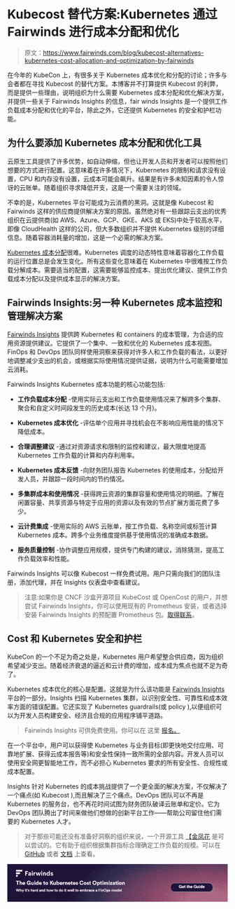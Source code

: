 # Kubecost 替代方案:Kubernetes 通过 Fairwinds 进行成本分配和优化

> 原文：<https://www.fairwinds.com/blog/kubecost-alternatives-kubernetes-cost-allocation-and-optimization-by-fairwinds>

 在今年的 KubeCon 上，有很多关于 Kubernetes 成本优化和分配的讨论；许多与会者都在寻找 Kubecost 的替代方案。本博客并不打算提供 Kubecost 的利弊，而是提供一些理由，说明组织为什么需要 Kubernetes 成本分配和优化解决方案，并提供一些关于 Fairwinds Insights 的信息，fair winds Insights 是一个提供工作负载成本分配和优化的平台，除此之外，它还提供 Kubernetes 的安全和护栏功能。

## 为什么要添加 Kubernetes 成本分配和优化工具

云原生工具提供了许多优势，如自动伸缩，但也让开发人员和开发者可以按照他们想要的方式进行配置。这意味着在许多情况下，Kubernetes 的限制和请求没有设置，CPU 和内存没有设置，云成本可能会飙升。结果是有许多未知因素的令人惊讶的云账单。随着组织寻求降低开支，这是一个需要关注的领域。

不幸的是，Kubernetes 平台可能成为云消费的黑洞。这就是像 Kubecost 和 Fairwinds 这样的供应商提供解决方案的原因。虽然绝对有一些跟踪云支出的优秀组织在云提供商(如 AWS、Azure、GCP、GKE、AKS 或 EKS)中处于较高水平，即像 CloudHealth 这样的公司，但大多数组织并不提供 Kubernetes 级别的详细信息。随着容器消耗量的增加，这是一个必需的解决方案。

[Kubernetes 成本分配](https://www.fairwinds.com/blog/kubernetes-cost-allocation-updates-to-fairwinds-insights)很难。Kubernetes 调度的动态特性意味着容器化工作负载的运行位置总是会发生变化。所有这些变化意味着在 Kubernetes 中很难按工作负载分解成本。需要适当的配置，这需要能够监控成本、提出优化建议、提供工作负载成本分配以及提供成本显示的解决方案。

## Fairwinds Insights:另一种 Kubernetes 成本监控和管理解决方案

[Fairwinds Insights](https://www.fairwinds.com/kubernetes-cost-optimization) 提供跨 Kubernetes 和 containers 的成本管理，为合适的应用资源提供建议。它提供了一个集中、一致和优化的 Kubernetes 成本视图。FinOps 和 DevOps 团队同样使用洞察来获得对许多人和工作负载的看法，以更好地调整减少支出的机会，或根据实际使用情况提供证据，说明为什么可能需要增加云消耗。

Fairwinds Insights Kubernetes 成本功能的核心功能包括:

*   **工作负载成本分配** -使用实际云支出和工作负载使用情况来了解跨多个集群、聚合和自定义时间段发生的历史成本(长达 13 个月)。

*   **Kubernetes 成本优化** -评估单个应用并寻找机会在不影响应用性能的情况下降低成本。

*   **合理调整建议** -通过对资源请求和限制的监控和建议，最大限度地提高 Kubernetes 工作负载的计算和内存利用率。

*   **Kubernetes 成本反馈** -向财务团队报告 Kubernetes 的使用成本，分配给开发人员，并跟踪一段时间内的节约情况。

*   **多集群成本和使用情况** -获得跨云资源的集群容量和使用情况的明细。了解在闲置容量、共享资源与特定于应用的资源以及有效的节点扩展方面花费了多少。

*   **云计费集成** -使用实际的 AWS 云账单，按工作负载、名称空间或标签计算 Kubernetes 成本。跨多个业务维度提供基于使用情况的准确成本数据。

*   **服务质量控制** -协作调整应用规模，提供专门构建的建议，消除猜测，提高工作负载效率和性能。

Fairwinds Insights 可以像 Kubecost 一样免费试用。用户只需向我们的团队注册，添加代理，并在 Insights 仪表盘中查看建议。

> 注意:如果你是 CNCF 沙盒开源项目 KubeCost 或 OpenCost 的用户，并想尝试 Fairwinds Insights，你可以使用现有的 Prometheus 安装，或者选择安装 Fairwinds Insights 的预配置 Prometheus 包。[取得联系](https://www.fairwinds.com/fairwinds-insights-trial)。

## Cost 和 Kubernetes 安全和护栏

KubeCon 的一个不足为奇之处是，Kubernetes 用户希望整合供应商，因为组织希望减少支出。随着经济衰退的逼近和云计费的增加，成本成为焦点也就不足为奇了。

Kubernetes 成本优化的核心是配置。这就是为什么该功能是 [Fairwinds Insights](//www.fairwinds.com/insights) 平台的一部分。Insights 扫描 Kubernetes 集群，以识别安全性、可靠性和成本效率方面的错误配置。它还实现了 Kubernetes guardrails(或 policy ),以便组织可以为开发人员构建安全、经济且合规的应用程序铺平道路。

> Fairwinds Insights 可供免费使用。你可以在 这里 [报名。](https://www.fairwinds.com/coming-soon)

在一个平台中，用户可以获得使 Kubernetes 与业务目标(即更快地交付应用、可靠地扩展、获得云成本报告等)和安全性保持一致所需的全部内容。开发人员可以使用安全网更智能地工作，而不必担心 Kubernetes 要求的所有安全性、合规性或成本配置。

Insights 针对 Kubernetes 的成本挑战提供了一个更全面的解决方案，不仅解决了一个痛点(如 Kubecost ),而且解决了三个痛点。DevOps 团队可以不再是 Kubernetes 的服务台，也不再花时间试图为财务团队破译云账单和定价。它为 DevOps 团队腾出了时间来做他们想做的创新平台工作——帮助公司留住他们需要的 Kubernetes 人才。

> 对于那些可能还没有准备好洞察的组织来说，一个开源工具 [【金凤花](https://goldilocks.docs.fairwinds.com/) 是可以尝试的。它有助于组织根据集群指标合理确定工作负载的规模。可以在 [GitHub](https://github.com/FairwindsOps/goldilocks) 或者 [文档](https://goldilocks.docs.fairwinds.com/) 上查看。

[![The Guide to Kubernetes Cost Optimization: Why it's hard and how to do it well to embrace a FinOps model](img/c4a50e63ed5a9cc61e1fd81724696a57.png)](https://cta-redirect.hubspot.com/cta/redirect/2184645/83c995e8-6ab0-47b8-92f2-e5cddc242a55)